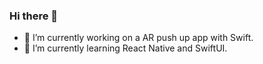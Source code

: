 ### Hi there 👋

- 🔭 I’m currently working on a AR push up app with Swift.
- 🌱 I’m currently learning React Native and SwiftUI.

<!--
**ccronheimer/ccronheimer** is a ✨ _special_ ✨ repository because its `README.md` (this file) appears on your GitHub profile.

Here are some ideas to get you started:

- 
 
- 👯 I’m looking to collaborate on ...
- 🤔 I’m looking for help with ...
- 💬 Ask me about ...
- 📫 How to reach me: ...
- 😄 Pronouns: ...
- ⚡ Fun fact: ...
-->
